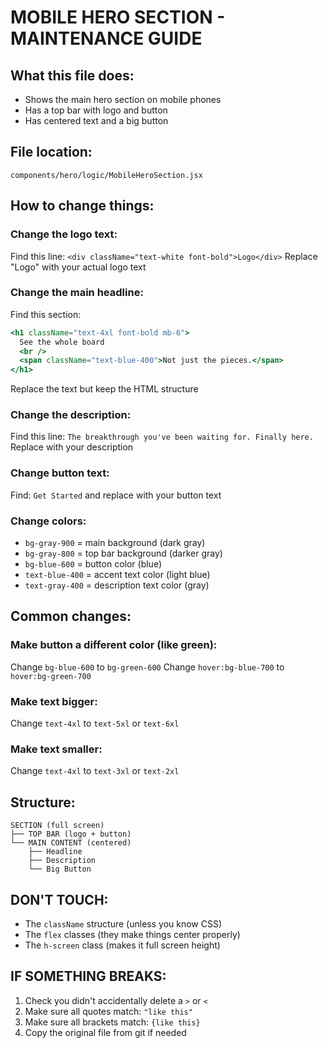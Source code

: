 # MOBILE HERO SECTION - MAINTENANCE GUIDE

## What this file does:

- Shows the main hero section on mobile phones
- Has a top bar with logo and button
- Has centered text and a big button

## File location:

`components/hero/logic/MobileHeroSection.jsx`

## How to change things:

### Change the logo text:

Find this line: `<div className="text-white font-bold">Logo</div>`
Replace "Logo" with your actual logo text

### Change the main headline:

Find this section:

```jsx
<h1 className="text-4xl font-bold mb-6">
  See the whole board
  <br />
  <span className="text-blue-400">Not just the pieces.</span>
</h1>
```

Replace the text but keep the HTML structure

### Change the description:

Find this line: `The breakthrough you've been waiting for. Finally here.`
Replace with your description

### Change button text:

Find: `Get Started` and replace with your button text

### Change colors:

- `bg-gray-900` = main background (dark gray)
- `bg-gray-800` = top bar background (darker gray)
- `bg-blue-600` = button color (blue)
- `text-blue-400` = accent text color (light blue)
- `text-gray-400` = description text color (gray)

## Common changes:

### Make button a different color (like green):

Change `bg-blue-600` to `bg-green-600`
Change `hover:bg-blue-700` to `hover:bg-green-700`

### Make text bigger:

Change `text-4xl` to `text-5xl` or `text-6xl`

### Make text smaller:

Change `text-4xl` to `text-3xl` or `text-2xl`

## Structure:

```
SECTION (full screen)
├── TOP BAR (logo + button)
└── MAIN CONTENT (centered)
    ├── Headline
    ├── Description
    └── Big Button
```

## DON'T TOUCH:

- The `className` structure (unless you know CSS)
- The `flex` classes (they make things center properly)
- The `h-screen` class (makes it full screen height)

## IF SOMETHING BREAKS:

1. Check you didn't accidentally delete a `>` or `<`
2. Make sure all quotes match: `"like this"`
3. Make sure all brackets match: `{like this}`
4. Copy the original file from git if needed
